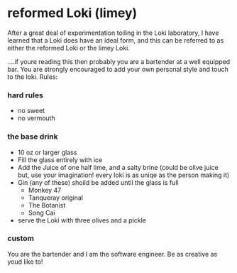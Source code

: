# reformed Loki (limey)

After a great deal of experimentation toiling in the Loki laboratory, I have learned that a Loki does have an ideal form, and this can be referred to as either the reformed Loki or the limey Loki.

....if youre reading this then probably you are a bartender at a well equipped bar.  You are strongly encouraged to add your own personal style and touch to the loki.  Rules:


### hard rules
* no sweet
* no vermouth

### the base drink
* 10 oz or larger glass
* Fill the glass entirely with ice
* Add the Juice of one half lime, and a salty brine (could be olive juice but, use your imagination! every loki is as uniqe as the person making it)
* Gin (any of these) shoild be added until the glass is full
  * Monkey 47
  * Tanqueray original
  * The Botanist
  * Song Cai
* serve the Loki with three olives and a pickle

### custom

You are the bartender and I am the software engineer.  Be as creative as youd like to!
